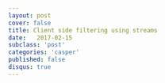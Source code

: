 ```yaml
---
layout: post
cover: false
title: Client side filtering using streams
date:   2017-02-15
subclass: 'post'
categories: 'casper'
published: false
disqus: true
---
```

